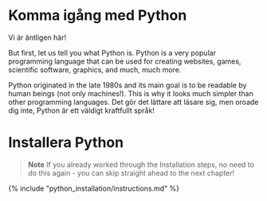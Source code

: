 # Komma igång med Python

Vi är äntligen här!

But first, let us tell you what Python is. Python is a very popular programming language that can be used for creating websites, games, scientific software, graphics, and much, much more.

Python originated in the late 1980s and its main goal is to be readable by human beings (not only machines!). This is why it looks much simpler than other programming languages. Det gör det lättare att läsare sig, men oroade dig inte, Python är ett väldigt kraftfullt språk!

# Installera Python

> **Note** If you already worked through the Installation steps, no need to do this again - you can skip straight ahead to the next chapter!

{% include "python_installation/instructions.md" %}